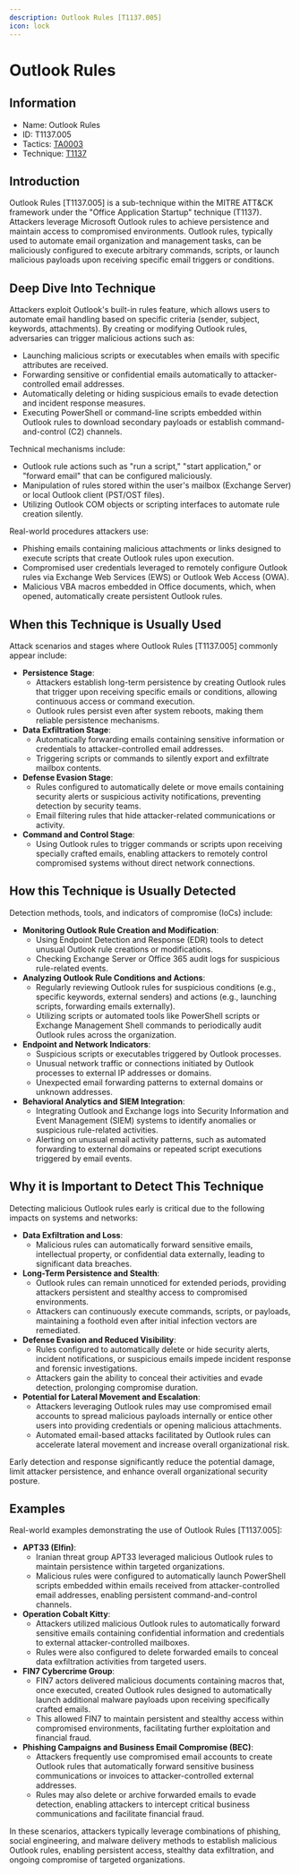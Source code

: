```yaml
---
description: Outlook Rules [T1137.005]
icon: lock
---
```


# Outlook Rules

## Information

- Name: Outlook Rules
- ID: T1137.005
- Tactics: [TA0003](../TA0003/TA0003.md)
- Technique: [T1137](T1137.md)

## Introduction

Outlook Rules \[T1137.005] is a sub-technique within the MITRE ATT\&CK framework under the "Office Application Startup" technique (T1137). Attackers leverage Microsoft Outlook rules to achieve persistence and maintain access to compromised environments. Outlook rules, typically used to automate email organization and management tasks, can be maliciously configured to execute arbitrary commands, scripts, or launch malicious payloads upon receiving specific email triggers or conditions.

## Deep Dive Into Technique

Attackers exploit Outlook's built-in rules feature, which allows users to automate email handling based on specific criteria (sender, subject, keywords, attachments). By creating or modifying Outlook rules, adversaries can trigger malicious actions such as:

- Launching malicious scripts or executables when emails with specific attributes are received.
- Forwarding sensitive or confidential emails automatically to attacker-controlled email addresses.
- Automatically deleting or hiding suspicious emails to evade detection and incident response measures.
- Executing PowerShell or command-line scripts embedded within Outlook rules to download secondary payloads or establish command-and-control (C2) channels.

Technical mechanisms include:

- Outlook rule actions such as "run a script," "start application," or "forward email" that can be configured maliciously.
- Manipulation of rules stored within the user's mailbox (Exchange Server) or local Outlook client (PST/OST files).
- Utilizing Outlook COM objects or scripting interfaces to automate rule creation silently.

Real-world procedures attackers use:

- Phishing emails containing malicious attachments or links designed to execute scripts that create Outlook rules upon execution.
- Compromised user credentials leveraged to remotely configure Outlook rules via Exchange Web Services (EWS) or Outlook Web Access (OWA).
- Malicious VBA macros embedded in Office documents, which, when opened, automatically create persistent Outlook rules.

## When this Technique is Usually Used

Attack scenarios and stages where Outlook Rules \[T1137.005] commonly appear include:

- **Persistence Stage**:
  - Attackers establish long-term persistence by creating Outlook rules that trigger upon receiving specific emails or conditions, allowing continuous access or command execution.
  - Outlook rules persist even after system reboots, making them reliable persistence mechanisms.
- **Data Exfiltration Stage**:
  - Automatically forwarding emails containing sensitive information or credentials to attacker-controlled email addresses.
  - Triggering scripts or commands to silently export and exfiltrate mailbox contents.
- **Defense Evasion Stage**:
  - Rules configured to automatically delete or move emails containing security alerts or suspicious activity notifications, preventing detection by security teams.
  - Email filtering rules that hide attacker-related communications or activity.
- **Command and Control Stage**:
  - Using Outlook rules to trigger commands or scripts upon receiving specially crafted emails, enabling attackers to remotely control compromised systems without direct network connections.

## How this Technique is Usually Detected

Detection methods, tools, and indicators of compromise (IoCs) include:

- **Monitoring Outlook Rule Creation and Modification**:
  - Using Endpoint Detection and Response (EDR) tools to detect unusual Outlook rule creations or modifications.
  - Checking Exchange Server or Office 365 audit logs for suspicious rule-related events.
- **Analyzing Outlook Rule Conditions and Actions**:
  - Regularly reviewing Outlook rules for suspicious conditions (e.g., specific keywords, external senders) and actions (e.g., launching scripts, forwarding emails externally).
  - Utilizing scripts or automated tools like PowerShell scripts or Exchange Management Shell commands to periodically audit Outlook rules across the organization.
- **Endpoint and Network Indicators**:
  - Suspicious scripts or executables triggered by Outlook processes.
  - Unusual network traffic or connections initiated by Outlook processes to external IP addresses or domains.
  - Unexpected email forwarding patterns to external domains or unknown addresses.
- **Behavioral Analytics and SIEM Integration**:
  - Integrating Outlook and Exchange logs into Security Information and Event Management (SIEM) systems to identify anomalies or suspicious rule-related activities.
  - Alerting on unusual email activity patterns, such as automated forwarding to external domains or repeated script executions triggered by email events.

## Why it is Important to Detect This Technique

Detecting malicious Outlook rules early is critical due to the following impacts on systems and networks:

- **Data Exfiltration and Loss**:
  - Malicious rules can automatically forward sensitive emails, intellectual property, or confidential data externally, leading to significant data breaches.
- **Long-Term Persistence and Stealth**:
  - Outlook rules can remain unnoticed for extended periods, providing attackers persistent and stealthy access to compromised environments.
  - Attackers can continuously execute commands, scripts, or payloads, maintaining a foothold even after initial infection vectors are remediated.
- **Defense Evasion and Reduced Visibility**:
  - Rules configured to automatically delete or hide security alerts, incident notifications, or suspicious emails impede incident response and forensic investigations.
  - Attackers gain the ability to conceal their activities and evade detection, prolonging compromise duration.
- **Potential for Lateral Movement and Escalation**:
  - Attackers leveraging Outlook rules may use compromised email accounts to spread malicious payloads internally or entice other users into providing credentials or opening malicious attachments.
  - Automated email-based attacks facilitated by Outlook rules can accelerate lateral movement and increase overall organizational risk.

Early detection and response significantly reduce the potential damage, limit attacker persistence, and enhance overall organizational security posture.

## Examples

Real-world examples demonstrating the use of Outlook Rules \[T1137.005]:

- **APT33 (Elfin)**:
  - Iranian threat group APT33 leveraged malicious Outlook rules to maintain persistence within targeted organizations.
  - Malicious rules were configured to automatically launch PowerShell scripts embedded within emails received from attacker-controlled email addresses, enabling persistent command-and-control channels.
- **Operation Cobalt Kitty**:
  - Attackers utilized malicious Outlook rules to automatically forward sensitive emails containing confidential information and credentials to external attacker-controlled mailboxes.
  - Rules were also configured to delete forwarded emails to conceal data exfiltration activities from targeted users.
- **FIN7 Cybercrime Group**:
  - FIN7 actors delivered malicious documents containing macros that, once executed, created Outlook rules designed to automatically launch additional malware payloads upon receiving specifically crafted emails.
  - This allowed FIN7 to maintain persistent and stealthy access within compromised environments, facilitating further exploitation and financial fraud.
- **Phishing Campaigns and Business Email Compromise (BEC)**:
  - Attackers frequently use compromised email accounts to create Outlook rules that automatically forward sensitive business communications or invoices to attacker-controlled external addresses.
  - Rules may also delete or archive forwarded emails to evade detection, enabling attackers to intercept critical business communications and facilitate financial fraud.

In these scenarios, attackers typically leverage combinations of phishing, social engineering, and malware delivery methods to establish malicious Outlook rules, enabling persistent access, stealthy data exfiltration, and ongoing compromise of targeted organizations.
